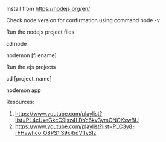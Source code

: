 Install from https://nodejs.org/en/

Check node version for confirmation using command node -v

Run the nodejs project files

cd node

nodemon [filename]

Run the ejs projects

cd [project_name]

nodemon app

Resources:

1. https://www.youtube.com/playlist?list=PL4cUxeGkcC9jsz4LDYc6kv3ymONOKxwBU
2. https://www.youtube.com/playlist?list=PLC3y8-rFHvwhco_O8PS1iS9xRrdVTvSIz
